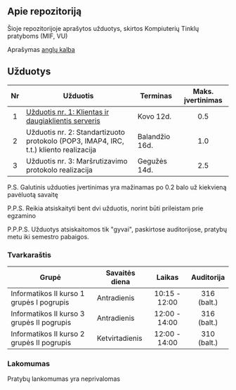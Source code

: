 ## Apie repozitoriją

Šioje repozitorijoje aprašytos užduotys, skirtos Kompiuterių Tinklų pratyboms (MIF, VU)

Aprašymas [anglų kalba](README.en.md)

## Užduotys

|Nr | Užduotis                                                                               | Terminas     | Maks. įvertinimas |
|:-:|----------------------------------------------------------------------------------------|--------------|:-----------------:|
|1  |[Užduotis nr. 1: Klientas ir daugiaklientis serveris](/assignment-1)                    |Kovo 12d.     |0.5                |
|2  |Užduotis nr. 2: Standartizuoto protokolo (POP3, IMAP4, IRC, t.t.) kliento realizacija   |Balandžio 16d.|1.0                |
|3  |Užduotis nr. 3: Maršrutizavimo protokolo realizacija                                    |Gegužės 14d.  |2.5                |
P.S. Galutinis užduoties įvertinimas yra mažinamas po 0.2 balo už kiekvieną pavėluotą savaitę

P.P.S. Reikia atsiskaityti bent dvi užduotis, norint būti prileistam prie egzamino

P.P.P.S. Užduotys atsiskaitomos tik "gyvai", paskirtose auditorijose, pratybų metu iki semestro pabaigos. 

### Tvarkaraštis

|Grupė                                      |Savaitės diena  |Laikas        |Auditorija  |
|-------------------------------------------|----------------|:------------:|:----------:|
|Informatikos II kurso 1 grupės I pogrupis  | Antradienis    |10:15 - 12:00 |316 (balt.) |
|Informatikos II kurso 3 grupės II pogrupis | Antradienis    |12:00 - 14:00 |316 (balt.) | 
|Informatikos II kurso 2 grupės II pogrupis | Ketvirtadienis |12:00 - 14:00 |310 (balt.) |

### Lakomumas 
Pratybų lankomumas yra neprivalomas